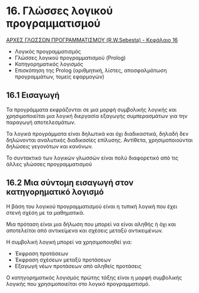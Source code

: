 # 16. Γλώσσες λογικού προγραμματισμού

[ΑΡΧΕΣ ΓΛΩΣΣΩΝ ΠΡΟΓΡΑΜΜΑΤΙΣΜΟΥ (R.W.Sebesta) - Κεφάλαιο 16](./../../resources/pl11ch16GR.pdf)

* Λογικός προγραμματισμός
* Γλώσσες λογικού προγραμματισμού (Prolog)
* Κατηγορηματικός λογισμός
* Επισκόπηση της Prolog (αριθμητική, λίστες, αποσφαλμάτωση προγραμμάτων, τομείς εφαρμογών)

## 16.1 Εισαγωγή

Τα προγράμματα εκφράζονται σε μια μορφή συμβολικής λογικής και χρησιμοποιείται μια λογική διεργασία εξαγωγής συμπερασμάτων για την παραγωγή αποτελεσμάτων.

Τα λογικά προγράμματα είναι δηλωτικά και όχι διαδικαστικά, δηλαδή δεν δηλώνονται αναλυτικές διαδικασίες επίλυσης. Αντίθετα, χρησιμοποιούνται δηλώσεις γεγονότων και κανόνων. 

Το συντακτικό των λογικών γλωσσών είναι πολύ διαφορετικό από τις άλλες γλώσσες προγραμματισμού

## 16.2 Μια σύντομη εισαγωγή στον κατηγορηματικό λογισμό

Η βάση του λογικού προγραμματισμού είναι η τυπική λογική που έχει στενή σχέση με τα μαθηματικά.

Μια πρόταση είναι μια δήλωση που μπορεί να είναι αληθής ή όχι και αποτελείται από αντικείμενα και σχέσεις μεταξύ αντικειμένων.

Η συμβολική λογική μπορεί να χρησιμοποιηθεί για:
* Έκφραση προτάσεων
* Έκφραση σχέσεων μεταξύ προτάσεων
* Εξαγωγή νέων προτάσεων από αληθείς προτάσεις

Ο κατηγορηματικός λογισμός πρώτης τάξης είναι η μορφή συμβολικής λογικής που χρησιμοποιείται στο λογικό προγραμματισμό.

<!-- ### 16.2.1 Προτάσεις

### 16.2.2 Προτασιακή μορφή

## 16.3 Κατηγορηματικός Λογισμός

## 16.4 Επισκόπηση του λογικού προγραμματισμού

## 16.5 Η γέννηση της Prolog

## 16.6 Τα βασικά στοιχεία της Prolog

### 16.6.1 Όροι

### 16.6.2 Προτάσεις γεγονότων

### 16.6.3 Προτάσεις κανόνων

### 16.6.4 Προτάσεις τελικής κατάστασης

### 16.6.5 Η εξαγωγή συμπεράσματος στην Prolog

### 16.6.6 Απλή αριθμητική

### 16.6.7 Δομές λιστών

## 16.7 Ελλείψεις της Prolog

### 16.7.1 Έλεγχος σειράς ανάλυσης

### 16.7.2 Υπόθεση κλειστού κόσμου

### 16.7.3 Το πρόβλημα της άρνησης

### 16.7.4 Εσωτερικοί περιορισμοί

## 16.8 Εφαρμογές λογικού προγραμματισμού

### 16.8.1 Συστήματα διαχείρισης σχεσιακών βάσεων δεδομένων

### 16.8.2 Έμπειρα συστήματα 

### 16.8.3 Επεξεργασία φυσικής γλώσσας



 -->
